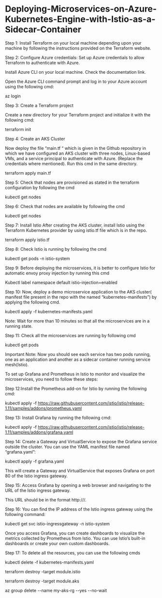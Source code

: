# Deploying-Microservices-on-Azure-Kubernetes-Engine-with-Istio-as-a-Sidecar-Container
Step 1: Install Terraform on your local machine depending upon your machine by following the instructions provided on the Terraform website.

Step 2: Configure Azure credentials: Set up Azure credentials to allow Terraform to authenticate with Azure.

Install Azure CLI on your local machine. Check the documentation link.

Open the Azure CLI command prompt and log in to your Azure account using the following cmd:

az login

Step 3: Create a Terraform project

Create a new directory for your Terraform project and initialize it with the following cmd:

terraform init

Step 4: Create an AKS Cluster

Now deploy the file “main.tf “ which is given in the Github repository in which we have configured an AKS cluster with three nodes, Linux-based VMs, and a service principal to authenticate with Azure. (Replace the credentials where mentioned).
Run this cmd in the same directory.

terraform apply main.tf

Step 5: Check that nodes are provisioned as stated in the terraform configuration by following the cmd

kubectl get nodes

Step 6: Check that nodes are available by following the cmd

kubectl get nodes

Step 7: Install Istio After creating the AKS cluster, install Istio using the Terraform Kubernetes provider by using istio.tf file which is in the repo.

terraform apply istio.tf

Step 8: Check Istio is running by following the cmd

kubectl get pods -n istio-system

Step 9: Before deploying the microservices, it is better to configure Istio for automatic envoy proxy injection by running this cmd

Kubectl label namespace default istio-injection=enabled

Step 10: Now, deploy a demo microservice application to the AKS cluster( manifest file present in the repo with the named “kubernetes-manifests”) by applying the following cmd.

kubectl apply -f kubernetes-manifests.yaml

Note: Wait for more than 10 minutes so that all the microservices are in a running state.

Step 11: Check all the microservices are running by following cmd

kubectl get pods

Important Note: Now you should see each service has two pods running, one as an application and another as a sidecar container running service mesh(Istio).

To set up Grafana and Prometheus in Istio to monitor and visualize the microservices, you need to follow these steps:

Step 12:Install the Prometheus add-on for Istio by running the following cmd:

kubectl apply -f https://raw.githubusercontent.com/istio/istio/release-1.11/samples/addons/prometheus.yaml

Step 13: Install Grafana by running the following cmd:

kubectl apply -f https://raw.githubusercontent.com/istio/istio/release-1.11/samples/addons/grafana.yaml

Step 14: Create a Gateway and VirtualService to expose the Grafana service outside the cluster. You can use the YAML manifest file named “grafana.yaml”:

kubectl apply -f grafana.yaml

This will create a Gateway and VirtualService that exposes Grafana on port 80 of the Istio ingress gateway.

Step 15: Access Grafana by opening a web browser and navigating to the URL of the Istio ingress gateway.

This URL should be in the format http://<istio-ingress-gateway-ip>/.

Step 16: You can find the IP address of the Istio ingress gateway using the following command:

kubectl get svc istio-ingressgateway -n istio-system

Once you access Grafana, you can create dashboards to visualize the metrics collected by Prometheus from Istio. You can use Istio’s built-in dashboards or create your own custom dashboards.

Step 17: To delete all the resources, you can use the following cmds

kubectl delete -f kubernetes-manifests.yaml

terraform destroy -target module.istio

terraform destroy -target module.aks

az group delete --name my-aks-rg --yes --no-wait
